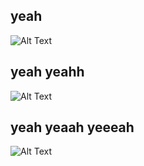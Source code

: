 ## yeah

![Alt Text]("https://giphy.com/embed/RG3hzD5wuHpUW3vCML")

## yeah yeahh

![Alt Text]("https://giphy.com/embed/RG3hzD5wuHpUW3vCML")

## yeah yeaah yeeeah

![Alt Text]("https://giphy.com/embed/RG3hzD5wuHpUW3vCML")
